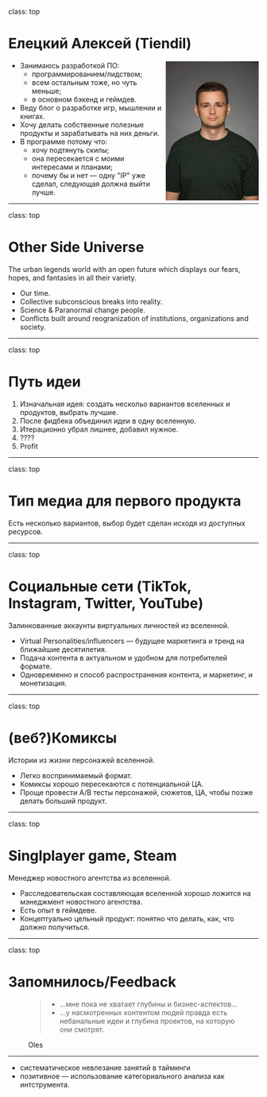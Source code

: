class: top

# Елецкий Алексей (Tiendil)

<img src="./avatara.jpg" style="height: 20em; float: right;"/>

- Занимаюсь разработкой ПО:
  - программированием/лидством;
  - всем остальным тоже, но чуть меньше;
  - в основном бэкенд и геймдев.
- Веду блог о разработке игр, мышлении и книгах.
- Хочу делать собственные полезные продукты и зарабатывать на них деньги.
- В программе потому что:
  - хочу подтянуть скилы;
  - она пересекается с моими интересами и планами;
  - почему бы и нет — одну "IP" уже сделал, следующая должна выйти лучше.

<!-- Написать 3 предложения о себе. "Занимаюсь/увлекаюсь [тем-то], когда вырасту хочу делать [то-то], в программе потому что [вот так вот]".   -->

---
class: top

# Other Side Universe

The urban legends world with an open future which displays our fears, hopes, and fantasies in all their variety.

- Our time.
- Collective subconscious breaks into reality.
- Science & Paranormal change people.
- Conflicts built around reogranization of institutions, organizations and society.

<!-- Слайд 2: Написать одно-два предложения про то самое за что мы бились на прошлой неделе "что за парк я строю и какой в нем главный аттракцион". "Я строю Sci-Fi вселенную в недалеком будущем, в которую из пространственно-временной аномалии постоянно валится всякая дичь".-->

---
class: top

# Путь идеи

1. Изначальная идея: создать нескольо вариантов вселенных и продуктов, выбрать лучшие.
2. После фидбека объединил идеи в одну вселенную.
3. Итерационно убрал лишнее, добавил нужное.
4. ????
5. Profit

<!-- Слайд 3: Написать несколько предложений о том как изменилась ваша идея или отношение к ней/взгляд на нее (или как идеи не было вообще) с начала программы до сегодняшнего дня. Если вы нихера не поняли, ничего не изменилось, или стало только хуже - это тоже результат. Не надо выдумывать успехи, мы не на заседании правительства. -->

---
class: top

# Тип медиа для первого продукта

Есть несколько вариантов, выбор будет сделан исходя из доступных ресурсов.

<!-- Слайд 4: Написать одно-два предложения о том в каком типе медиа хотите реализовывать эту вселенную (игра, кино, комикс и так далее) и почему. Возможно, есть какие-то аспекты вселенной, которые прямо просятся на реализацию в каком-то типе медиа (типа важная идея вашей вселенной выглядит как готовая игровая механика). -->

---
class: top

# Социальные сети (TikTok, Instagram, Twitter, YouTube)

Залинкованные аккаунты виртуальных личностей из вселенной.

- Virtual Personalities/influencers — будущее маркетинга и тренд на ближайшие десятилетия.
- Подача контента в актуальном и удобном для потребителей формате.
- Одновременно и способ распространения контента, и маркетинг, и монетизация.

---
class: top

# (веб?)Комиксы

Истории из жизни персонажей вселенной.

- Легко воспринимаемый формат.
- Комиксы хорошо пересекаются с потенциальной ЦА.
- Проще провести А/B тесты персонажей, сюжетов, ЦА, чтобы позже делать больший продукт.

---
class: top

# Singlplayer game, Steam

Менеджер новостного агентства из вселенной.

- Расследовательская составляющая вселенной хорошо ложится на мэнеджмент новостного агентства.
- Есть опыт в геймдеве.
- Концептуально цельный продукт: понятно что делать, как, что должно получиться.

---
class: top

# Запомнилось/Feedback

<figure>
  <blockquote>
    <ul>
<li>…мне пока не хватает глубины и бизнес-аспектов…</li>
<li>…у насмотренных контентом людей правда есть небанальные идеи и глубина проектов, на которую они смотрят.</li>
</ul>
</blockquote>
<figcaption>Oles</figcaption>
</figure>

<hr/>

<ul>
<li>систематическое невлезание занятий в тайминги</li>
<li>позитивное — использование категориального анализа как интструмента.</li>
</ul>

<!-- Слайд 5: -->
<!--   5.1. Спрашиваете любого из участников "расскажи мне пжлст любое, что вообще запомнилось (хорошее, плохое, смешное, неожиданное) за прошедшее время на программе. От стикера в чате, до гениальной идеи в вашем же проекте или в обсуждении, или какой-то новой информации про вас самих, про других участников, про программу, про меня (ИЛИ ПОЛЯКОВА). Помещаете ответ на слайд. -->
<!--   5.2. Спрашиваете то же самое у себя. Помещаете ответ на слайд. -->

<!-- Презенташку лучше всего сделать в Google Slides и прилепить ссылку на нее в своей строке в той табличке, которую вы собрали в прошлую субботу -->
